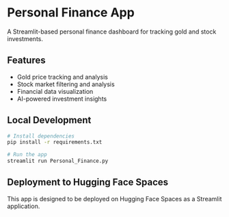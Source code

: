 # Personal Finance App

A Streamlit-based personal finance dashboard for tracking gold and stock investments.

## Features
- Gold price tracking and analysis
- Stock market filtering and analysis
- Financial data visualization
- AI-powered investment insights

## Local Development
```bash
# Install dependencies
pip install -r requirements.txt

# Run the app
streamlit run Personal_Finance.py
```

## Deployment to Hugging Face Spaces
This app is designed to be deployed on Hugging Face Spaces as a Streamlit application.